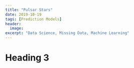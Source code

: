 ```yaml
---
title: "Pulsar Stars"
date: 2019-10-19
tags: [Prediction Models]
header:
  image:
excerpt: "Data Science, Missing Data, Machine Learning"
---
```


# Heading 3
